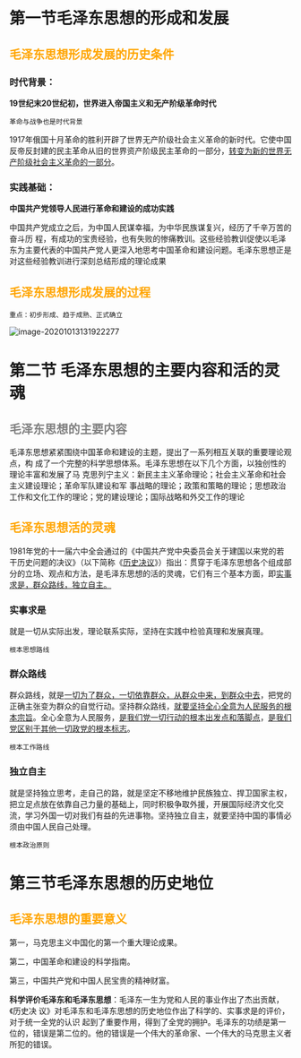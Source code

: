# 第一节毛泽东思想的形成和发展

## <font color=orange>毛泽东思想形成发展的历史条件</font>

### 时代背景：

**19世纪末20世纪初，世界进入帝国主义和无产阶级革命时代**

`革命与战争也是时代背景`

1917年俄国十月革命的胜利开辟了世界无产阶级社会主义革命的新时代。它使中国反帝反封建的民主革命从旧的世界资产阶级民主革命的一部分，<u>转变为新的世界无产阶级社会主义革命的一部分</u>。

### 实践基础：

**中国共产党领导人民进行革命和建设的成功实践**

中国共产党成立之后，为中国人民谋幸福，为中华民族谋复兴，经历了千辛万苦的奋斗历 程，有成功的宝贵经验，也有失败的惨痛教训。这些经验教训促使以毛泽东为主要代表的中国共产党人更深入地思考中国革命和建设问题。毛泽东思想正是对这些经验教训进行深刻总结形成的理论成果

## <font color=orange>毛泽东思想形成发展的过程</font>

`重点：初步形成、趋于成熟、正式确立`

![image-20201013131922277](https://gitee.com/HaitoChan/upload-pic-typora/raw/master/null/image-20201013131922277.png)

# 第二节 毛泽东思想的主要内容和活的灵魂

## <font color=gray>毛泽东思想的主要内容</font>

毛泽东思想紧紧围绕中国革命和建设的主题，提出了一系列相互关联的重要理论观点，构 成了一个完整的科学思想体系。毛泽东思想在以下几个方面，以独创性的理论丰富和发展了马 克思列宁主义：新民主主义革命理论；社会主义革命和社会主义建设理论；革命军队建设和军 事战略的理论；政策和策略的理论；思想政治工作和文化工作的理论；党的建设理论；国际战略和外交工作的理论

## <font color=orange>毛泽东思想活的灵魂</font>

1981年党的十一届六中全会通过的《中国共产党中央委员会关于建国以来党的若干历史问题的决议》（以下简称《<u>历史决议</u>》）指出：贯穿于毛泽东思想各个组成部分的立场、观点和方法，是毛泽东思想的活的灵魂，它们有三个基本方面，即<u>实事求是，群众路线，独立自主。</u>

### 实事求是

就是一切从实际出发，理论联系实际，坚持在实践中检验真理和发展真理。

`根本思想路线`

### 群众路线

群众路线，就是<u>一切为了群众，一切依靠群众，从群众中来，到群众中去</u>，把党的正确主张变为群众的自觉行动。坚持群众路线，<u>就要坚持全心全意为人民服务的根本宗旨</u>。全心全意为人民服务，<u>是我们党一切行动的根本出发点和落脚点</u>，<u>是我们党区别于其他一切政党的根本标志</u>。

`根本工作路线`

### 独立自主

就是坚持独立思考，走自己的路，就是坚定不移地维护民族独立、捍卫国家主权，把立足点放在依靠自己力量的基础上，同时积极争取外援，开展国际经济文化交流，学习外国一切对我们有益的先进事物。坚持独立自主，就要坚持中国的事情必须由中国人民自己处理。

`根本政治原则`

# 第三节毛泽东思想的历史地位

## <font color=orange>毛泽东思想的重要意义</font>

第一，马克思主义中国化的第一个重大理论成果。

第二，中国革命和建设的科学指南。

第三，中国共产党和中国人民宝贵的精神财富。

**科学评价毛泽东和毛泽东思想**：毛泽东一生为党和人民的事业作出了杰出贡献，《历史决 议》对毛泽东和毛泽东思想的历史地位作出了科学的、实事求是的评价，对于统一全党的认识 起到了重要作用，得到了全党的拥护。毛泽东的功绩是第一位的，错误是第二位的。他的错误是一个伟大的革命家、一个伟大的马克思主义者所犯的错误。